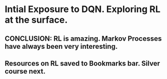 # Intial Exposure to DQN. Exploring RL at the surface.

## CONCLUSION: RL is amazing. Markov Processes have always been very interesting.
## Resources on RL saved to Bookmarks bar. Silver course next. 
